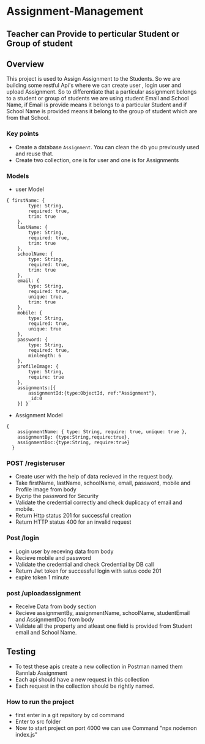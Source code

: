 # Assignment-Management

## Teacher can Provide to perticular Student or Group of student

## Overview
This project is used to Assign Assignment to the Students. So we are building some restful Api's where we can create user , login user and upload Assignment. So to differentiate that a particular assignment belongs to a student or group of students we are using student Email and School Name, if Email is provide means it belongs to a particular Student and if School Name is provided means it belong to the group of student which are from that School. 

### Key points
- Create a database `Assignment`. You can clean the db you previously used and reuse that.
- Create two collection, one is for user and one is for Assignments

### Models
- user Model
```
{ firstName: {
        type: String,
        required: true,
        trim: true
    },
    lastName: {
        type: String,
        required: true,
        trim: true
    },
    schoolName: {
        type: String,
        required: true,
        trim: true
    },
    email: {
        type: String,
        required: true,
        unique: true,
        trim: true
    },
    mobile: {
        type: String,
        required: true,
        unique: true
    },
    password: {
        type: String,
        required: true,
        minlength: 6
    },
    profileImage: { 
        type: String,
        require: true 
    },
    assignments:[{
        assignmentId:{type:ObjectId, ref:"Assignment"},
        _id:0
    }] }
```
- Assignment Model
```
{
    assignmentName: { type: String, require: true, unique: true },
    assignmentBy: {type:String,require:true},
    assignmentDoc:{type:String, require:true}
  }

```

### POST /registeruser
- Create user with the help of data recieved in the request body.
- Take firstName, lastName, schoolName, email, password, mobile and Profile image from body
- Bycrip the password for Security
- Validate the credential correctly and check duplicacy of email and mobile.
- Return Http status 201 for successful creation
- Return HTTP status 400 for an invalid request

### Post /login
- Login user by receving data from body
- Recieve mobile and password 
- Validate the credential and check Credential by DB call
- Return Jwt token for successful login with satus code 201 
- expire token 1 minute

### post /uploadassignment
- Receive Data from body section
- Recieve assignmentBy, assignmentName, schoolName, studentEmail and AssignmentDoc from body
- Validate all the property and atleast one field is provided from Student email and School Name. 

## Testing 
- To test these apis create a new collection in Postman named them Rannlab Assignment
- Each api should have a new request in this collection
- Each request in the collection should be rightly named.

### How to run the project
- first enter in a git repsitory by cd command
- Enter to src folder
- Now to start project on port 4000 we can use Command "npx nodemon index.js"